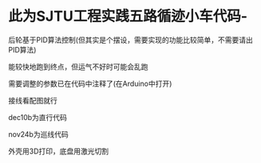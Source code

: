 # 此为SJTU工程实践五路循迹小车代码-

后轮基于PID算法控制(但其实是个摆设，需要实现的功能比较简单，不需要请出PID算法)

能较快地跑到终点，但运气不好时可能会乱跑

需要调整的参数已在代码中注释了(在Arduino中打开)

接线看配图就行

dec10b为直行代码

nov24b为巡线代码

外壳用3D打印，底盘用激光切割
